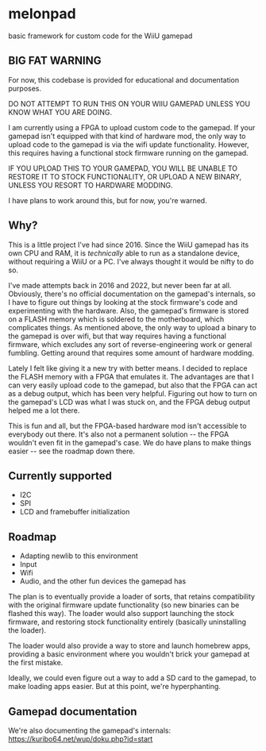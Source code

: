# melonpad
basic framework for custom code for the WiiU gamepad

## BIG FAT WARNING

For now, this codebase is provided for educational and documentation purposes.

DO NOT ATTEMPT TO RUN THIS ON YOUR WIIU GAMEPAD UNLESS YOU KNOW WHAT YOU ARE DOING.

I am currently using a FPGA to upload custom code to the gamepad. 
If your gamepad isn't equipped with that kind of hardware mod, the only way to upload code to the gamepad is via the wifi
update functionality. However, this requires having a functional stock firmware running on the gamepad.

IF YOU UPLOAD THIS TO YOUR GAMEPAD, YOU WILL BE UNABLE TO RESTORE IT TO STOCK FUNCTIONALITY, OR UPLOAD A NEW BINARY,
UNLESS YOU RESORT TO HARDWARE MODDING.

I have plans to work around this, but for now, you're warned.

## Why?

This is a little project I've had since 2016. Since the WiiU gamepad has its own CPU and RAM, it is _technically_
able to run as a standalone device, without requiring a WiiU or a PC. I've always thought it would be nifty to do so.

I've made attempts back in 2016 and 2022, but never been far at all. Obviously, there's no official documentation
on the gamepad's internals, so I have to figure out things by looking at the stock firmware's code and experimenting
with the hardware. Also, the gamepad's firmware is stored on a FLASH memory which is soldered to the motherboard, which
complicates things. As mentioned above, the only way to upload a binary to the gamepad is over wifi, but that way requires
having a functional firmware, which excludes any sort of reverse-engineering work or general fumbling. Getting around that
requires some amount of hardware modding.

Lately I felt like giving it a new try with better means. I decided to replace the FLASH memory with a FPGA that emulates
it. The advantages are that I can very easily upload code to the gamepad, but also that the FPGA can act as a debug output,
which has been very helpful. Figuring out how to turn on the gamepad's LCD was what I was stuck on, and the FPGA debug output
helped me a lot there.

This is fun and all, but the FPGA-based hardware mod isn't accessible to everybody out there. It's also not a permanent
solution -- the FPGA wouldn't even fit in the gamepad's case. We do have plans to make things easier -- see the roadmap down there.

## Currently supported

* I2C
* SPI
* LCD and framebuffer initialization

## Roadmap

* Adapting newlib to this environment
* Input
* Wifi
* Audio, and the other fun devices the gamepad has

The plan is to eventually provide a loader of sorts, that retains compatibility with the original firmware update
functionality (so new binaries can be flashed this way). The loader would also support launching the stock firmware,
and restoring stock functionality entirely (basically uninstalling the loader).

The loader would also provide a way to store and launch homebrew apps, providing a basic environment where you wouldn't
brick your gamepad at the first mistake.

Ideally, we could even figure out a way to add a SD card to the gamepad, to make loading apps easier. But at this point,
we're hyperphanting.

## Gamepad documentation

We're also documenting the gamepad's internals: https://kuribo64.net/wup/doku.php?id=start
